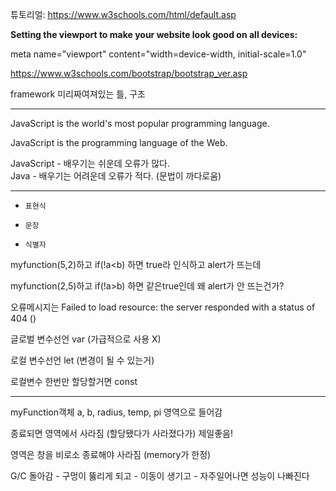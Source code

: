 튜토리얼: https://www.w3schools.com/html/default.asp

**Setting the viewport to make your website look good on all devices:**

meta name="viewport" content="width=device-width, initial-scale=1.0"

https://www.w3schools.com/bootstrap/bootstrap_ver.asp

framework 미리짜여져있는 틀, 구조

---

JavaScript is the world's most popular programming language.

JavaScript is the programming language of the Web.

JavaScript - 배우기는 쉬운데 오류가 많다.<br>Java - 배우기는 어려운데 오류가 적다. (문법이 까다로움)

---

- `표현식`

- `문장`
- `식별자`



myfunction(5,2)하고
if(!a<b) 하면 true라 인식하고 alert가 뜨는데

myfunction(2,5)하고
if(!a>b) 하면 같은true인데 왜 alert가 안 뜨는건가?

오류메시지는 Failed to load resource: the server responded with a status of 404 ()



글로벌 변수선언 var (가급적으로 사용 X)

로컬 변수선언 let (변경이 될 수 있는거)

로컬변수 한번만 할당할거면 const

---

myFunction객체 a, b, radius, temp, pi <stack> 영역으로 들어감

종료되면 <stack> 영역에서 사라짐 (할당됐다가 사라졌다가) 제일좋음!

<heap> 영역은 창을 비로소 종료해야 사라짐 (memory가 한정)



G/C 돌아감 - 구멍이 뚫리게 되고 - 이동이 생기고 - 자주일어나면 성능이 나빠진다